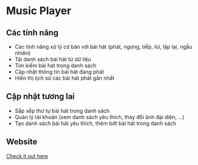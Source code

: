 # Music Player

## Các tính năng

- Các tính năng xử lý cơ bản với bài hát (phát, ngưng, tiếp, lùi, lặp lại, ngẫu nhiên)
- Tải danh sách bài hát từ dữ liệu
- Tìm kiếm bài hát trong danh sách
- Cập nhật thông tin bài hát đang phát
- Hiển thị lịch sử các bài hát phát gần nhất

## Cập nhật tương lai

- Sắp xếp thứ tự bài hát trong danh sách
- Quản lý tài khoản (xem danh sách yêu thích, thay đổi ảnh đại diện, ...)
- Tạo danh sách bài hát yêu thích, thêm bớt bài hát trong danh sách

## Website

[Check it out here](https://thinhle1208.github.io/music_player/)
